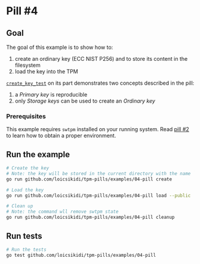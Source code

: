 # Pill #4

## Goal

The goal of this example is to show how to:

1. create an ordinary key (ECC NIST P256) and to store its content in the filesystem
1. load the key into the TPM

[`create_key_test`](./create_key_test.go) on its part demonstrates two concepts described in the pill:

1. a *Primary key* is reproducible
1. only *Storage keys* can be used to create an *Ordinary key*

### Prerequisites

This example requires `swtpm` installed on your running system. Read [pill #2](https://tpmpills.com/02-install-tooling.html) to learn how to obtain a proper environment.

## Run the example

```bash
# Create the key
# Note: the key will be stored in the current directory with the name `tpmkey.pub` and `tpmkey.priv`
go run github.com/loicsikidi/tpm-pills/examples/04-pill create

# Load the key
go run github.com/loicsikidi/tpm-pills/examples/04-pill load --public ./tpmkey.pub --private ./tpmkey.priv

# Clean up
# Note: the command wll remove swtpm state
go run github.com/loicsikidi/tpm-pills/examples/04-pill cleanup
```

## Run tests

```bash
# Run the tests
go test github.com/loicsikidi/tpm-pills/examples/04-pill
```
